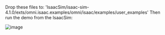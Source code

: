 Drop these files to:
'IsaacSim/isaac-sim-4.1.0/exts/omni.isaac.examples/omni/isaac/examples/user_examples'
Then run the demo from the IsaacSim:

![image](https://github.com/user-attachments/assets/36395241-f103-46ac-aa3d-d1ae64e4be77)
